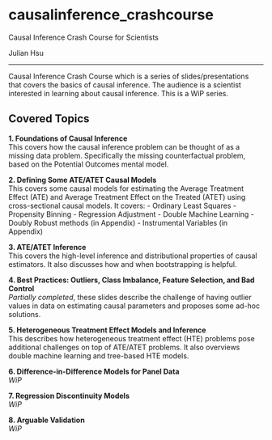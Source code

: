 # causalinference_crashcourse
Causal Inference Crash Course for Scientists 

Julian Hsu
***

Causal Inference Crash Course which is a series of slides/presentations that covers the basics of causal inference. The audience is a scientist interested in learning about causal inference. This is a WiP series. 


## Covered Topics
**1. Foundations of Causal Inference** <br>
This covers how the causal inference problem can be thought of as a missing data problem. Specifically the missing counterfactual problem, based on the Potential Outcomes mental model.

**2. Defining Some ATE/ATET Causal Models** <br>
This covers some causal models for estimating the Average Treatment Effect (ATE) and Average Treatment Effect on the Treated (ATET) using cross-sectional causal models. It covers:
	- Ordinary Least Squares
	- Propensity Binning
	- Regression Adjustment
	- Double Machine Learning
	- Doubly Robust methods (in Appendix)
	- Instrumental Variables (in Appendix)

**3. ATE/ATET Inference** <br> 
This covers the high-level inference and distributional properties of causal estimators. It also discusses how and when bootstrapping is helpful.

**4. Best Practices: Outliers, Class Imbalance, Feature Selection, and Bad Control** <br> 
*Partially completed*, these slides describe the challenge of having outlier values in data on estimating causal parameters and proposes some ad-hoc solutions. 

**5. Heterogeneous Treatment Effect Models and Inference** <br> 
This describes how heterogeneous treatment effect (HTE) problems pose additional challenges on top of ATE/ATET problems. It also overviews double machine learning and tree-based HTE models.

**6. Difference-in-Difference Models for Panel Data** <br>
*WiP*

**7. Regression Discontinuity Models** <br> 
*WiP*

**8. Arguable Validation** <br> 
*WiP*

		